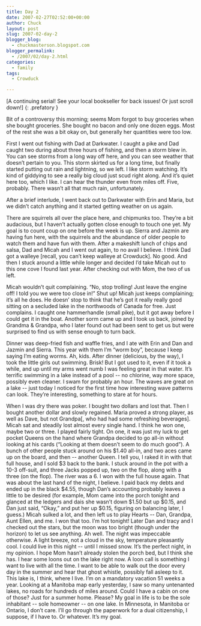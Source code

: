 ```yaml
---
title: Day 2
date: 2007-02-27T02:52:00+00:00
author: Chuck
layout: post
slug: 2007-02-day-2
blogger_blog:
  - chuckmasterson.blogspot.com
blogger_permalink:
  - /2007/02/day-2.html
categories:
  - family
tags:
  - Crowduck

---
```

[A continuing serial! See your local bookseller for back issues! Or just scroll
down!]
{: .prefatory }

Bit of a controversy this morning; seems Mom forgot to buy groceries when she
bought groceries. She bought no bacon and only one dozen eggs. Most of the rest
she was a bit okay on, but generally her quantities were too low.

First I went out fishing with Dad at Darkwater. I caught a pike and Dad caught
two during about three hours of fishing, and then a storm blew in. You can see
storms from a long way off here, and you can see weather that doesn’t pertain
to you. This storm skirted us for a long time, but finally started putting out
rain and lightning, so we left. I like storm watching. It’s kind of giddying to
see a really big cloud just scud right along. And it’s quiet here too, which I
like. I can hear the thunder even from miles off. Five, probably. There wasn’t
all that much rain, unfortunately.

After a brief interlude, I went back out to Darkwater with Erin and Maria, but
we didn’t catch anything and it started getting weather on us again.

There are squirrels all over the place here, and chipmunks too. They’re a bit
audacious, but I haven’t actually gotten close enough to touch one yet. My goal
is to count coup on one before the week is up. Sierra and Jazmin are having fun
here, with the squirrels and the abundance of older people to watch them and
have fun with them. After a makeshift lunch of chips and salsa, Dad and Micah
and I went out again, to no avail I believe. I think Dad got a walleye [recall,
you can’t keep walleye at Crowduck]. No good. And then I stuck around a little
while longer and decided I’d take Micah out to this one cove I found last year.
After checking out with Mom, the two of us left.

Micah wouldn’t quit complaining. “No, stop trolling! Just leave the engine off!
I told you we were too close in!” Shut up! Micah just keeps complaining; it’s
all he does. He doesn’ stop to think that he’s got it really really good
sitting on a secluded lake in the northwoods of Canada for free. Just
complains. I caught one hammerhandle (small pike), but it got away before I
could get it in the boat. Another sorm came up and I took us back, joined by
Grandma & Grandpa, who I later found out had been sent to get us but were
surprised to find us with sense enough to turn back. 

Dinner was deep-fried fish and waffle fries, and I ate with Erin and Dan and
Jazmin and Sierra. This year with them I’m “worm boy”, because I keep saying
I’m eating worms. Ah, kids. After dinner (delicious, by the way), I took the
little girls out swimming. Brisk! But I got used to it, even if it took a
while, and up until my arms went numb I was feeling great in that water. It’s
terrific swimming in a lake instead of a pool -- no chlorine, way more space,
possibly even cleaner. I swam for probably an hour. The waves are great on a
lake -- just today I noticed for the first time how interesting wave patterns
can look. They’re interesting, something to stare at for hours.

When I was dry there was poker. I bought two dollars and lost that. Then I
bought another dollar and slowly regained. Maria proved a strong player, as
well as Dave, but not Grandpa[, who had had some refreshing beverages]. Micah
sat and steadily lost almost every single hand. I think he won one, maybe two
or three. I played fairly tight. On one, it was just my luck to get pocket
Queens on the hand where Grandpa decided to go all-in without looking at his
cards (“Looking at them doesn’t seem to do much good”). A bunch of other people
stuck around on his $1.40 all-in, and two aces came up on the board, and then
-- another Queen. I tell you, I raked it in with that full house, and I sold $3
back to the bank. I stuck around in the pot with a 10-3 off-suit, and three
Jacks popped up, two on the flop, along with a three (on the flop). The river
was a 6. I won with the full house again. That was about the last hand of the
night, I believe. I paid back my debts and ended up in the black $4.55, though
Dan’s accounting probably leaves a little to be desired (for example, Mom came
into the porch tonight and glanced at the ledgers and dais she wasn’t down
$1.50 but up $0.15, and Dan just said, “Okay,” and put her up $0.15, figuring
on balancing later, I guess.) Micah sulked a lot, and then left us to play
Hearts -- Dan, Grandpa, Aunt Ellen, and me. I won that too. I’m hot tonight!
Later Dan and tracy and I checked out the stars, but the moon was too bright
(though under the horizon) to let us see anything. Ah well. The night was
impeccable otherwise. A light breeze, not a cloud in the sky, temperature
pleasantly cool. I could live in this night -- until I missed snow. It’s the
perfect night, in my opinion. I hope Mom hasn’t already stolen the porch bed,
but I think she has. I hear some loons out on the lake right now. A loon call
is something I want to live with all the time. I want to be able to walk out
the door every day in the summer and hear that ghost whistle, possibly fall
asleep to it. This lake is, I think, where I live. I’m on a mandatory vacation
51 weeks a year. Looking at a Manitoba map early yesterday, I saw so many
untenanted lakes, no roads for hundreds of miles around. Could I have a cabin
on one of those? Just for a summer home. Please? My goal in life is to be the
sole inhabitant -- sole homeowner -- on one lake. In Minnesota, in Manitoba or
Ontario, I don’t care. I’ll go through the paperwork for a dual citizenship, I
suppose, if I have to. Or whatever. It’s my goal.
